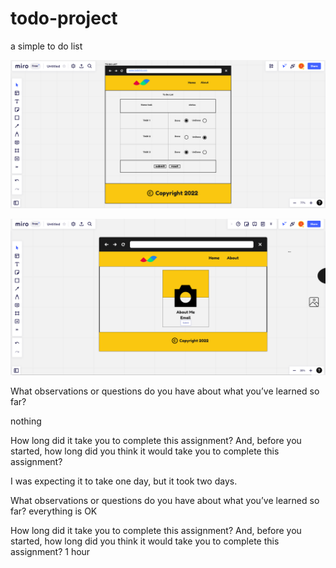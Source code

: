 # todo-project
 a simple to do list

![index](./INDEXPNG.PNG)

![about](./About.PNG)

What observations or questions do you have about what you’ve learned so far? 

nothing

How long did it take you to complete this assignment? And, before you started, how long did you think it would take you to complete this assignment? 

I was expecting it to take one day, but it took two days.

What observations or questions do you have about what you’ve learned so far? everything is OK

How long did it take you to complete this assignment? And, before you started, how long did you think it would take you to complete this assignment? 1 hour 
